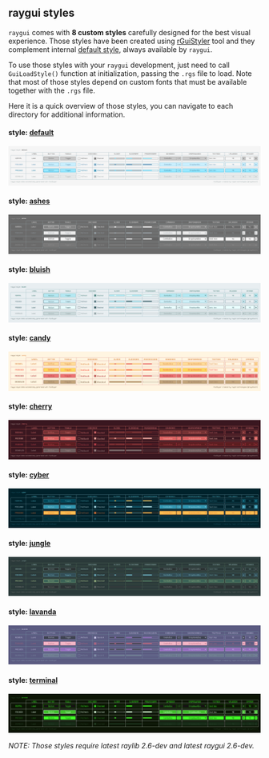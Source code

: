 ## raygui styles

`raygui` comes with **8 custom styles** carefully designed for the best visual experience. Those styles have been created using [rGuiStyler](https://raylibtech.itch.io/rguistyler) tool and they complement internal [default style](default), always available by `raygui`.

To use those styles with your `raygui` development, just need to call `GuiLoadStyle()` function at initialization, passing the `.rgs` file to load. Note that most of those styles depend on custom fonts that must be available together with the `.rgs` file.

Here it is a quick overview of those styles, you can navigate to each directory for additional information.

#### style: [default](default)
![default style](default/style_table.png)

#### style: [ashes](ashes)
![ashes style](ashes/style_table.png)

#### style: [bluish](bluish)
![bluish style](bluish/style_table.png)

#### style: [candy](candy)
![candy style](candy/style_table.png)

#### style: [cherry](cherry)
![cherry style](cherry/style_table.png)

#### style: [cyber](cyber)
![cyber style](cyber/style_table.png)

#### style: [jungle](jungle)
![jungle style](jungle/style_table.png)

#### style: [lavanda](lavanda)
![lavanda style](lavanda/style_table.png)

#### style: [terminal](terminal)
![terminal style](terminal/style_table.png)

*NOTE: Those styles require latest raylib 2.6-dev and latest raygui 2.6-dev.*
